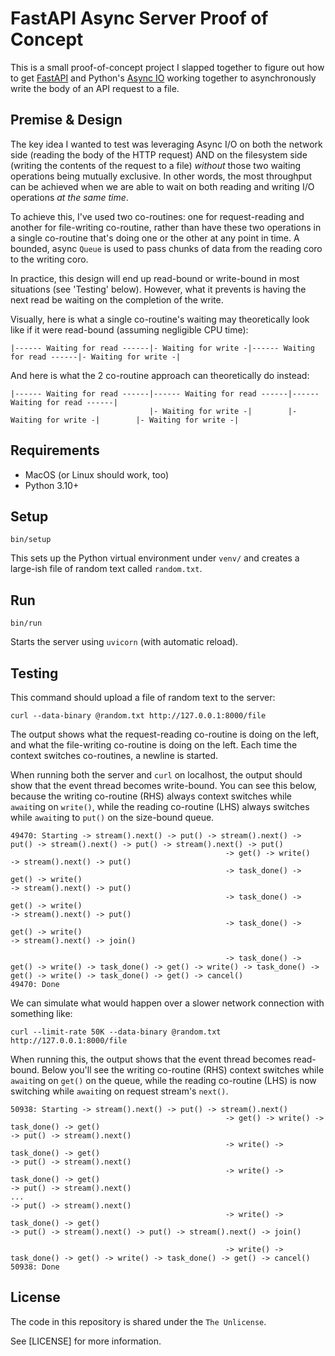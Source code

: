 # FastAPI Async Server Proof of Concept

This is a small proof-of-concept project I slapped together to figure out how to
get [FastAPI](https://fastapi.tiangolo.com/) and Python's
[Async IO](https://docs.python.org/3/library/asyncio.html) working together to
asynchronously write the body of an API request to a file.


## Premise & Design

The key idea I wanted to test was leveraging Async I/O on both the network side
(reading the body of the HTTP request) AND on the filesystem side (writing the
contents of the request to a file) _without_ those two waiting operations being
mutually exclusive. In other words, the most throughput can be achieved when we
are able to wait on both reading and writing I/O operations _at the same time_.

To achieve this, I've used two co-routines: one for request-reading and
another for file-writing co-routine, rather than have these two operations in a
single co-routine that's doing one or the other at any point in time. 
A bounded, async `Queue` is used to pass chunks of data from the reading coro to
the writing coro.

In practice, this design will end up read-bound or write-bound in most 
situations (see 'Testing' below). However, what it prevents is having the 
next read be waiting on the completion of the write.

Visually, here is what a single co-routine's waiting may theoretically look 
like if it were read-bound (assuming negligible CPU time):

```text
|------ Waiting for read ------|- Waiting for write -|------ Waiting for read ------|- Waiting for write -|
```

And here is what the 2 co-routine approach can theoretically do instead:

```text
|------ Waiting for read ------|------ Waiting for read ------|------ Waiting for read ------|
                               |- Waiting for write -|        |- Waiting for write -|        |- Waiting for write -|
```


## Requirements

* MacOS (or Linux should work, too)
* Python 3.10+


## Setup 

```bin/setup```

This sets up the Python virtual environment under `venv/` and creates a 
large-ish file of random text called `random.txt`.


## Run 

```bin/run```

Starts the server using `uvicorn` (with automatic reload).


## Testing

This command should upload a file of random text to the server:

```curl --data-binary @random.txt http://127.0.0.1:8000/file```       

The output shows what the request-reading co-routine is doing on the left, and
what the file-writing co-routine is doing on the left.
Each time the context switches co-routines, a newline is started.

When running both the server and `curl` on localhost, the output should show
that the event thread becomes write-bound.
You can see this below, because the writing co-routine (RHS) always context 
switches while `await`ing on `write()`, while the reading co-routine (LHS)
always switches while `await`ing to `put()` on the size-bound queue.

```text
49470: Starting -> stream().next() -> put() -> stream().next() -> put() -> stream().next() -> put() -> stream().next() -> put() 
                                                -> get() -> write() 
-> stream().next() -> put() 
                                                -> task_done() -> get() -> write() 
-> stream().next() -> put() 
                                                -> task_done() -> get() -> write() 
-> stream().next() -> put() 
                                                -> task_done() -> get() -> write() 
-> stream().next() -> join()

                                                -> task_done() -> get() -> write() -> task_done() -> get() -> write() -> task_done() -> get() -> write() -> task_done() -> get() -> cancel()
49470: Done
```

We can simulate what would happen over a slower network connection with 
something like:

```curl --limit-rate 50K --data-binary @random.txt http://127.0.0.1:8000/file```    

When running this, the output shows that the event thread becomes read-bound.
Below you'll see the writing co-routine (RHS) context switches while `await`ing 
on `get()` on the queue, while the reading co-routine (LHS) is now switching 
while `await`ing on request stream's `next()`.

```text
50938: Starting -> stream().next() -> put() -> stream().next() 
                                                -> get() -> write() -> task_done() -> get() 
-> put() -> stream().next() 
                                                -> write() -> task_done() -> get() 
-> put() -> stream().next() 
                                                -> write() -> task_done() -> get() 
-> put() -> stream().next() 
...
-> put() -> stream().next() 
                                                -> write() -> task_done() -> get() 
-> put() -> stream().next() -> put() -> stream().next() -> join()

                                                -> write() -> task_done() -> get() -> write() -> task_done() -> get() -> cancel()
50938: Done

```

## License

The code in this repository is shared under the `The Unlicense`.

See [LICENSE] for more information.

